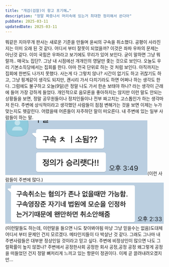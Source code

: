 ```yaml
---
title: "개검(검찰)이 항고 포기해…"
description: "정말 짜증나서 머리속에 있는거 최대한 정리해서 쓴다아"
pubDate: 2025-03-11
updatedDate: 2025-03-11
---
```


뭐같은 지아무개 판사는 새로운 기준을 만들며 윤씨의 구속을 취소했다.
공평이 사라진지는 이미 오래 된 것 같다.
어디서 부터 잘못이 되었을까?
이것은 좌파 우파의 문제는 아닌것 같다.
이미 국힘은 우파라고 보기에도 무리가 있어 보인다.
굳이 말하면 그냥 뭐랄까..
매국노 집단?.
그냥 내 시점에선 개개인의 영달만 좇는 것으로 보인다.
오늘도 우리 기본소득당에서는 집회를 한다.
아마 전국 단위로 하는 것 처럼 보인다.
아직까지는 집회에 한번도 나가지 못했다.
사는게 다 그렇치 않나?
시간이 없기도 하고 귀찮기도 하고, 그냥 핑계같이 생각도 되지만, 괜시리 가서 다치기라도 하면 어쩌나 하는 생각도 한다.
그럼에도 불구하고 오늘(9일)은 정말 나도 가서 한손 보태야 하나?
라는 생각이 근래에 들어 가장 강하게 들었다.
개인적으로 음모론을 좋아하지는 않지만 이런 말도 안되는 상황들을 보면, 정말 공무원들이나 정치인들이나 전부 짜고치는 고스톱인가 하는 생각마저 든다.
주변에 상식적이라고 생각했던 사람들이 점점 변해가는 것을 보면 이제는 누가 맞는지도 헷갈린다.
어렸을때 어른들이 자주하던 말이 떠오른다.
내 주변에 있는 일부 사람들이 하는 말.
![(이런 사람들이 주변에 많다.)](/content/images/2025/03/DraggedImage.png)(이런 사람들이 주변에 많다.)![(이런말들도 하는데, 이런말을 들으면 나도 찾아봐야됨 마냥 그냥 믿을수는 없음)](/content/images/2025/03/-----------2025-03-11------9.32.15.png)(이런말들도 하는데, 이런말을 들으면 나도 찾아봐야됨 마냥 그냥 믿을수는 없음)도대체 어디서 부터 문제인 건지 모르겠다.
메타인지들이 다 박살난 것 같다. 그래도 그나마 내 주변사람들은 대부분 정상인일 것이라고 믿고 싶다. 주변에 비정상인이 많으면 나도 그럴확률이 높지 않겠나?
주변에서 공정한사회 공정한 회사 공정,공정 공정
왜그렇게 공정을 떠들었던 건지 정말 뼈저리게 느끼고 있는 항문이 정권이다. 이제 곧 끌려내려오겠지만…